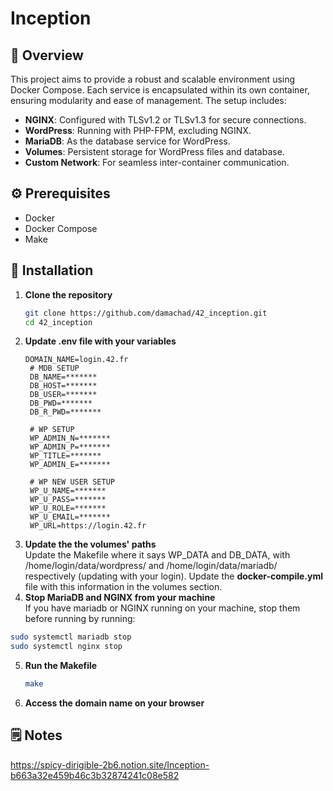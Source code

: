 # Inception

## 🌟 Overview

This project aims to provide a robust and scalable environment using Docker Compose. 
Each service is encapsulated within its own container, ensuring modularity and ease of management. 
The setup includes:

- **NGINX**: Configured with TLSv1.2 or TLSv1.3 for secure connections.
- **WordPress**: Running with PHP-FPM, excluding NGINX.
- **MariaDB**: As the database service for WordPress.
- **Volumes**: Persistent storage for WordPress files and database.
- **Custom Network**: For seamless inter-container communication.

## ⚙️ Prerequisites

- Docker
- Docker Compose
- Make

## 🚀 Installation
1. **Clone the repository**
   ```sh
   git clone https://github.com/damachad/42_inception.git
   cd 42_inception
   ```
2. **Update .env file with your variables**
   ```
   DOMAIN_NAME=login.42.fr
    # MDB SETUP
    DB_NAME=*******
    DB_HOST=*******
    DB_USER=*******
    DB_PWD=*******
    DB_R_PWD=*******
    
    # WP SETUP
    WP_ADMIN_N=*******
    WP_ADMIN_P=*******
    WP_TITLE=*******
    WP_ADMIN_E=*******
    
    # WP NEW USER SETUP
    WP_U_NAME=*******
    WP_U_PASS=*******
    WP_U_ROLE=*******
    WP_U_EMAIL=*******
    WP_URL=https://login.42.fr
   ```
3. **Update the the volumes' paths**   
Update the Makefile where it says WP_DATA and DB_DATA, with /home/login/data/wordpress/ and /home/login/data/mariadb/ respectively (updating with your login).
Update the **docker-compile.yml** file with this information in the volumes section.
4. **Stop MariaDB and NGINX from your machine**   
 If you have mariadb or NGINX running on your machine, stop them before running by running:
``` sh
sudo systemctl mariadb stop
sudo systemctl nginx stop
```
5. **Run the Makefile**
   ```sh
   make
   ```
6. **Access the domain name on your browser**

## 🗒️ Notes
https://spicy-dirigible-2b6.notion.site/Inception-b663a32e459b46c3b32874241c08e582
